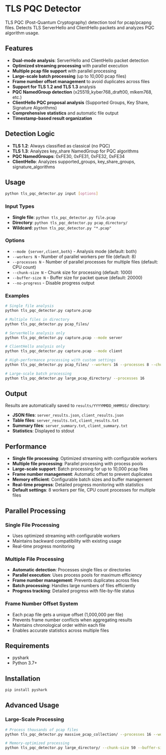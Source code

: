 # TLS PQC Detector

TLS PQC (Post-Quantum Cryptography) detection tool for pcap/pcapng files.
Detects TLS ServerHello and ClientHello packets and analyzes PQC algorithm usage.

## Features

- **Dual-mode analysis**: ServerHello and ClientHello packet detection
- **Optimized streaming processing** with parallel execution
- **Multiple pcap file support** with parallel processing
- **Large-scale batch processing** (up to 10,000 pcap files)
- **Frame number offset management** to avoid duplicates across files
- **Support for TLS 1.2 and TLS 1.3** analysis
- **PQC NamedGroup detection** (x25519_kyber768_draft00, mlkem768, etc.)
- **ClientHello PQC proposal analysis** (Supported Groups, Key Share, Signature Algorithms)
- **Comprehensive statistics** and automatic file output
- **Timestamp-based result organization**

## Detection Logic

- **TLS 1.2**: Always classified as classical (no PQC)
- **TLS 1.3**: Analyzes key_share NamedGroup for PQC algorithms
- **PQC NamedGroups**: 0xFE30, 0xFE31, 0xFE32, 0xFE34
- **ClientHello**: Analyzes supported_groups, key_share_groups, signature_algorithms

## Usage

```bash
python tls_pqc_detector.py input [options]
```

### Input Types

- **Single file**: `python tls_pqc_detector.py file.pcap`
- **Directory**: `python tls_pqc_detector.py pcap_directory/`
- **Wildcard**: `python tls_pqc_detector.py "*.pcap"`

### Options

- `--mode {server,client,both}` - Analysis mode (default: both)
- `--workers N` - Number of parallel workers per file (default: 8)
- `--processes N` - Number of parallel processes for multiple files (default: CPU count)
- `--chunk-size N` - Chunk size for processing (default: 1000)
- `--buffer-size N` - Buffer size for packet queue (default: 20000)
- `--no-progress` - Disable progress output

### Examples

```bash
# Single file analysis
python tls_pqc_detector.py capture.pcap

# Multiple files in directory
python tls_pqc_detector.py pcap_files/

# ServerHello analysis only
python tls_pqc_detector.py capture.pcap --mode server

# ClientHello analysis only
python tls_pqc_detector.py capture.pcap --mode client

# High-performance processing with custom settings
python tls_pqc_detector.py pcap_files/ --workers 16 --processes 8 --chunk-size 2000

# Large-scale batch processing
python tls_pqc_detector.py large_pcap_directory/ --processes 16
```

## Output

Results are automatically saved to `results/YYYYMMDD_HHMMSS/` directory:

- **JSON files**: `server_results.json`, `client_results.json`
- **Table files**: `server_results.txt`, `client_results.txt`
- **Summary files**: `server_summary.txt`, `client_summary.txt`
- **Statistics**: Displayed to stdout

## Performance

- **Single file processing**: Optimized streaming with configurable workers
- **Multiple file processing**: Parallel processing with process pools
- **Large-scale support**: Batch processing for up to 10,000 pcap files
- **Frame number management**: Automatic offset to prevent duplicates
- **Memory efficient**: Configurable batch sizes and buffer management
- **Real-time progress**: Detailed progress monitoring with statistics
- **Default settings**: 8 workers per file, CPU count processes for multiple files

## Parallel Processing

### Single File Processing
- Uses optimized streaming with configurable workers
- Maintains backward compatibility with existing usage
- Real-time progress monitoring

### Multiple File Processing
- **Automatic detection**: Processes single files or directories
- **Parallel execution**: Uses process pools for maximum efficiency
- **Frame number management**: Prevents duplicates across files
- **Batch processing**: Handles large numbers of files efficiently
- **Progress tracking**: Detailed progress with file-by-file status

### Frame Number Offset System
- Each pcap file gets a unique offset (1,000,000 per file)
- Prevents frame number conflicts when aggregating results
- Maintains chronological order within each file
- Enables accurate statistics across multiple files

## Requirements

- pyshark
- Python 3.7+

## Installation

```bash
pip install pyshark
```

## Advanced Usage

### Large-Scale Processing
```bash
# Process thousands of pcap files
python tls_pqc_detector.py massive_pcap_collection/ --processes 16 --workers 4

# Memory-optimized processing
python tls_pqc_detector.py large_directory/ --chunk-size 50 --buffer-size 10000
```